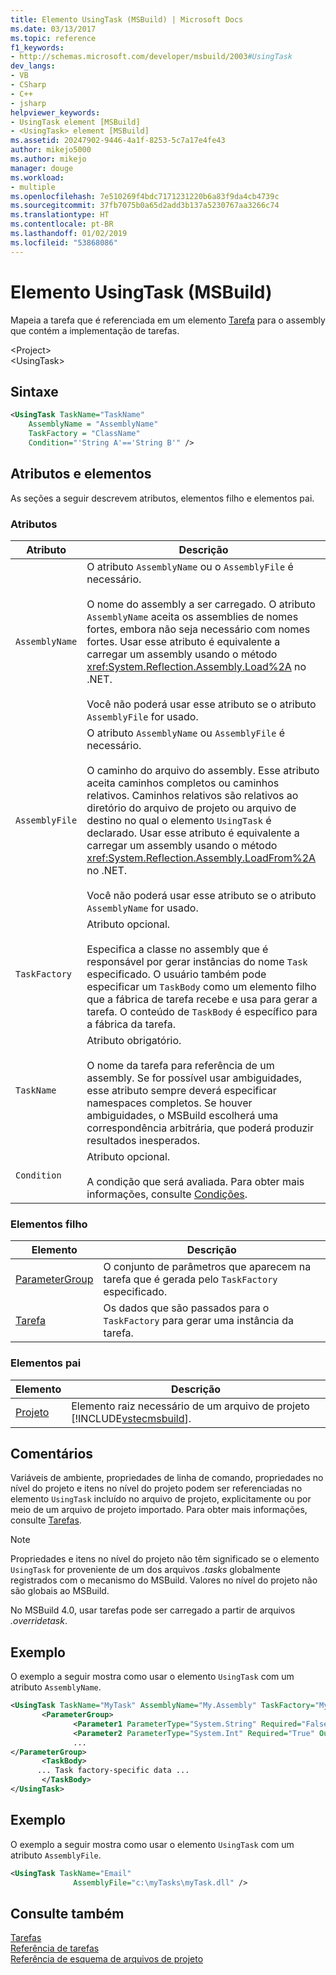 ```yaml
---
title: Elemento UsingTask (MSBuild) | Microsoft Docs
ms.date: 03/13/2017
ms.topic: reference
f1_keywords:
- http://schemas.microsoft.com/developer/msbuild/2003#UsingTask
dev_langs:
- VB
- CSharp
- C++
- jsharp
helpviewer_keywords:
- UsingTask element [MSBuild]
- <UsingTask> element [MSBuild]
ms.assetid: 20247902-9446-4a1f-8253-5c7a17e4fe43
author: mikejo5000
ms.author: mikejo
manager: douge
ms.workload:
- multiple
ms.openlocfilehash: 7e510269f4bdc7171231220b6a83f9da4cb4739c
ms.sourcegitcommit: 37fb7075b0a65d2add3b137a5230767aa3266c74
ms.translationtype: HT
ms.contentlocale: pt-BR
ms.lasthandoff: 01/02/2019
ms.locfileid: "53868086"
---
```

# <a name="usingtask-element-msbuild"></a>Elemento UsingTask (MSBuild)
Mapeia a tarefa que é referenciada em um elemento [Tarefa](../msbuild/task-element-msbuild.md) para o assembly que contém a implementação de tarefas.  

 \<Project>  
 \<UsingTask>  

## <a name="syntax"></a>Sintaxe  

```xml  
<UsingTask TaskName="TaskName"  
    AssemblyName = "AssemblyName"   
    TaskFactory = "ClassName"  
    Condition="'String A'=='String B'" />  
```  

## <a name="attributes-and-elements"></a>Atributos e elementos  
 As seções a seguir descrevem atributos, elementos filho e elementos pai.  

### <a name="attributes"></a>Atributos  

|Atributo|Descrição|  
|---------------|-----------------|  
|`AssemblyName`|O atributo `AssemblyName` ou o `AssemblyFile` é necessário.<br /><br /> O nome do assembly a ser carregado. O atributo `AssemblyName` aceita os assemblies de nomes fortes, embora não seja necessário com nomes fortes. Usar esse atributo é equivalente a carregar um assembly usando o método <xref:System.Reflection.Assembly.Load%2A> no .NET.<br /><br /> Você não poderá usar esse atributo se o atributo `AssemblyFile` for usado.|  
|`AssemblyFile`|O atributo `AssemblyName` ou `AssemblyFile` é necessário.<br /><br /> O caminho do arquivo do assembly. Esse atributo aceita caminhos completos ou caminhos relativos. Caminhos relativos são relativos ao diretório do arquivo de projeto ou arquivo de destino no qual o elemento `UsingTask` é declarado. Usar esse atributo é equivalente a carregar um assembly usando o método <xref:System.Reflection.Assembly.LoadFrom%2A> no .NET.<br /><br /> Você não poderá usar esse atributo se o atributo `AssemblyName` for usado.|  
|`TaskFactory`|Atributo opcional.<br /><br /> Especifica a classe no assembly que é responsável por gerar instâncias do nome `Task` especificado.  O usuário também pode especificar um `TaskBody` como um elemento filho que a fábrica de tarefa recebe e usa para gerar a tarefa. O conteúdo de `TaskBody` é específico para a fábrica da tarefa.|  
|`TaskName`|Atributo obrigatório.<br /><br /> O nome da tarefa para referência de um assembly. Se for possível usar ambiguidades, esse atributo sempre deverá especificar namespaces completos. Se houver ambiguidades, o MSBuild escolherá uma correspondência arbitrária, que poderá produzir resultados inesperados.|  
|`Condition`|Atributo opcional.<br /><br /> A condição que será avaliada. Para obter mais informações, consulte [Condições](../msbuild/msbuild-conditions.md).|  

### <a name="child-elements"></a>Elementos filho  

|Elemento|Descrição|  
|-------------|-----------------|  
|[ParameterGroup](../msbuild/parametergroup-element.md)|O conjunto de parâmetros que aparecem na tarefa que é gerada pelo `TaskFactory` especificado.|  
|[Tarefa](../msbuild/task-element-msbuild.md)|Os dados que são passados para o `TaskFactory` para gerar uma instância da tarefa.|  

### <a name="parent-elements"></a>Elementos pai  

| Elemento | Descrição |
| - | - |
| [Projeto](../msbuild/project-element-msbuild.md) | Elemento raiz necessário de um arquivo de projeto [!INCLUDE[vstecmsbuild](../extensibility/internals/includes/vstecmsbuild_md.md)]. |

## <a name="remarks"></a>Comentários  
 Variáveis de ambiente, propriedades de linha de comando, propriedades no nível do projeto e itens no nível do projeto podem ser referenciadas no elemento `UsingTask` incluído no arquivo de projeto, explicitamente ou por meio de um arquivo de projeto importado. Para obter mais informações, consulte [Tarefas](../msbuild/msbuild-tasks.md).  

> [!NOTE]
>  Propriedades e itens no nível do projeto não têm significado se o elemento `UsingTask` for proveniente de um dos arquivos *.tasks* globalmente registrados com o mecanismo do MSBuild. Valores no nível do projeto não são globais ao MSBuild.  

 No MSBuild 4.0, usar tarefas pode ser carregado a partir de arquivos *.overridetask*.  

## <a name="example"></a>Exemplo  
 O exemplo a seguir mostra como usar o elemento `UsingTask` com um atributo `AssemblyName`.  

```xml  
<UsingTask TaskName="MyTask" AssemblyName="My.Assembly" TaskFactory="MyTaskFactory">  
       <ParameterGroup>  
              <Parameter1 ParameterType="System.String" Required="False" Output="False"/>  
              <Parameter2 ParameterType="System.Int" Required="True" Output="False"/>  
              ...  
</ParameterGroup>  
       <TaskBody>  
      ... Task factory-specific data ...  
       </TaskBody>  
</UsingTask>  
```  

## <a name="example"></a>Exemplo  
 O exemplo a seguir mostra como usar o elemento `UsingTask` com um atributo `AssemblyFile`.  

```xml  
<UsingTask TaskName="Email"  
              AssemblyFile="c:\myTasks\myTask.dll" />  
```  

## <a name="see-also"></a>Consulte também  
 [Tarefas](../msbuild/msbuild-tasks.md)   
 [Referência de tarefas](../msbuild/msbuild-task-reference.md)   
 [Referência de esquema de arquivos de projeto](../msbuild/msbuild-project-file-schema-reference.md)
